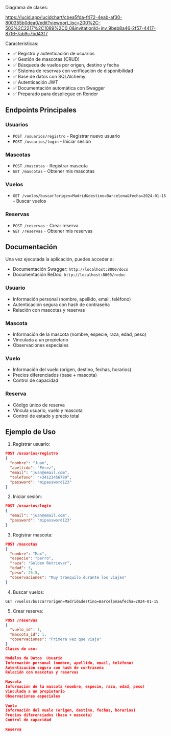 Diagrama de clases:

https://lucid.app/lucidchart/cbea5fda-f472-4eab-af30-800355b0dea0/edit?viewport_loc=200%2C-503%2C2217%2C1089%2C0_0&invitationId=inv_9beb8a46-2f57-4417-87f6-7ab9c7bd43f7

Caracteristicas: 

- ✅ Registro y autenticación de usuarios
- ✅ Gestión de mascotas (CRUD)
- ✅ Búsqueda de vuelos por origen, destino y fecha
- ✅ Sistema de reservas con verificación de disponibilidad
- ✅ Base de datos con SQLAlchemy
- ✅ Autenticación JWT
- ✅ Documentación automática con Swagger
- ✅ Preparado para despliegue en Render

## Endpoints Principales

### Usuarios
- `POST /usuarios/registro` - Registrar nuevo usuario
- `POST /usuarios/login` - Iniciar sesión

### Mascotas
- `POST /mascotas` - Registrar mascota
- `GET /mascotas` - Obtener mis mascotas

### Vuelos
- `GET /vuelos/buscar?origen=Madrid&destino=Barcelona&fecha=2024-01-15` - Buscar vuelos

### Reservas
- `POST /reservas` - Crear reserva
- `GET /reservas` - Obtener mis reservas

## Documentación

Una vez ejecutada la aplicación, puedes acceder a:
- Documentación Swagger: `http://localhost:8000/docs`
- Documentación ReDoc: `http://localhost:8000/redoc`

### Usuario
- Información personal (nombre, apellido, email, teléfono)
- Autenticación segura con hash de contraseña
- Relación con mascotas y reservas

### Mascota
- Información de la mascota (nombre, especie, raza, edad, peso)
- Vinculada a un propietario
- Observaciones especiales

### Vuelo
- Información del vuelo (origen, destino, fechas, horarios)
- Precios diferenciados (base + mascota)
- Control de capacidad

### Reserva
- Código único de reserva
- Vincula usuario, vuelo y mascota
- Control de estado y precio total

## Ejemplo de Uso

1. Registrar usuario:
```json
POST /usuarios/registro
{
  "nombre": "Juan",
  "apellido": "Pérez",
  "email": "juan@email.com",
  "telefono": "+34123456789",
  "password": "mipassword123"
}
```

2. Iniciar sesión:
```json
POST /usuarios/login
{
  "email": "juan@email.com",
  "password": "mipassword123"
}
```

3. Registrar mascota:
```json
POST /mascotas
{
  "nombre": "Max",
  "especie": "perro",
  "raza": "Golden Retriever",
  "edad": 3,
  "peso": 25.5,
  "observaciones": "Muy tranquilo durante los viajes"
}
```

4. Buscar vuelos:
```
GET /vuelos/buscar?origen=Madrid&destino=Barcelona&fecha=2024-01-15
```

5. Crear reserva:
```json
POST /reservas
{
  "vuelo_id": 1,
  "mascota_id": 1,
  "observaciones": "Primera vez que viaja"
}
Clases de uso:

Modelos de Datos  Usuario 
Información personal (nombre, apellido, email, teléfono)
Autenticación segura con hash de contraseña
Relación con mascotas y reservas
  
Mascota 
Información de la mascota (nombre, especie, raza, edad, peso)
Vinculada a un propietario
Observaciones especiales
  
Vuelo 
Información del vuelo (origen, destino, fechas, horarios)
Precios diferenciados (base + mascota)
Control de capacidad
  
Reserva
